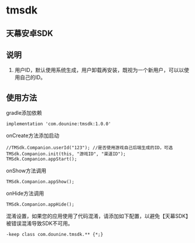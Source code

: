 # tmsdk
## 天幕安卓SDK
## 说明
1. 用户ID，默认使用系统生成，用户卸载再安装，既视为一个新用户，可以以使用自己的ID。
## 使用方法
gradle添加依赖
```
implementation 'com.dounine:tmsdk:1.0.0'
```
onCreate方法添加启动
```
//TMSdk.Companion.userId("123"); //是否使用游戏自己后端生成的ID，可选
TMSdk.Companion.init(this, "游戏ID", "渠道ID");
TMSdk.Companion.appStart();
```
onShow方法调用
```
TMSdk.Companion.appShow();
```
onHide方法调用
```
TMSdk.Companion.appHide();
```
混淆设置，如果您的应用使用了代码混淆，请添加如下配置，以避免【天幕SDK】被错误混淆导致SDK不可用。
```
-keep class com.dounine.tmsdk.** {*;}
```
